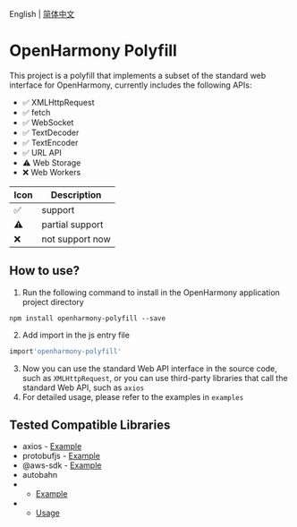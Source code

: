 English | [简体中文](./README-zh.md)
# OpenHarmony Polyfill
This project is a polyfill that implements a subset of the standard web interface for OpenHarmony, currently includes the following APIs:
* ✅ XMLHttpRequest
* ✅ fetch
* ✅ WebSocket
* ✅ TextDecoder
* ✅ TextEncoder
* ✅ URL API
* ⚠️ Web Storage
* ❌ Web Workers

| Icon | Description |
| ---- | ---- |
|✅|support|
|⚠️|partial support|
|❌|not support now|

## How to use?

1. Run the following command to install in the OpenHarmony application project directory
```
npm install openharmony-polyfill --save
```
2. Add import in the js entry file
```js
import'openharmony-polyfill'
```
3. Now you can use the standard Web API interface in the source code, such as `XMLHttpRequest`, or you can use third-party libraries that call the standard Web API, such as `axios`
4. For detailed usage, please refer to the examples in `examples`
   
## Tested Compatible Libraries
* axios - [Example](examples/sdk7-demo/entry/src/main/ets/default/pages/network.ets)
* protobufjs - [Example](examples/sdk7-demo/entry/src/main/ets/default/pages/protobuf.ets)
* @aws-sdk - [Example](examples/sdk7-demo/entry/src/main/ets/default/pages/network.ets)
* autobahn 
* - [Example](examples/sdk7-demo/entry/src/main/ets/default/pages/autobahn.ets)
* - [Usage](examples/sdk7-demo/readme.md)